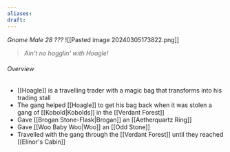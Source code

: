 ```yaml
---
aliases: 
draft:
---
```

*Gnome Male 28 ???*
![[Pasted image 20240305173822.png]]
> *Ain't no hagglin' with Hoagle!*
###### Overview
- [[Hoagle]] is a travelling trader with a magic bag that transforms into his trading stall
- The gang helped [[Hoagle]] to get his bag back when it was stolen a gang of [[Kobold|Kobolds]] in the [[Verdant Forest]]
- Gave [[Brogan Stone-Flask|Brogan]] an [[Aetherquartz Ring]]
- Gave [[Woo Baby Woo|Woo]] an [[Odd Stone]]
- Travelled with the gang through the [[Verdant Forest]] until they reached [[Elinor's Cabin]]